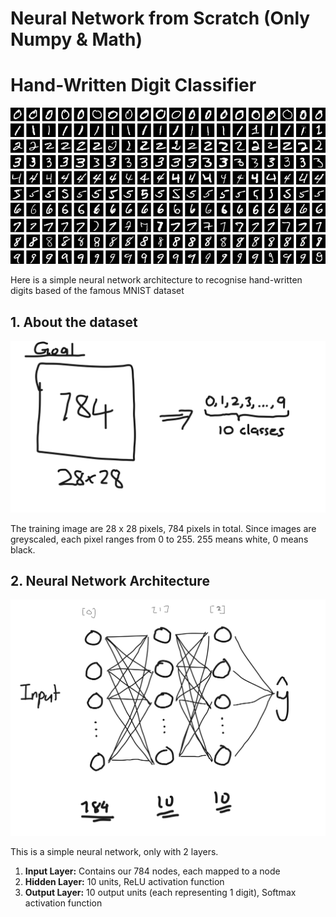 # Neural Network from Scratch (Only Numpy & Math)

# Hand-Written Digit Classifier

![alt text](https://github.com/jingieboy/Neural_Network_From_Scratch/blob/main/ignore_img/MNIST_dataset_example.png)

Here is a simple neural network architecture to recognise hand-written digits based of the famous MNIST dataset

## 1. About the dataset

![alt text](https://github.com/jingieboy/Neural_Network_From_Scratch/blob/main/ignore_img/goal.png)

The training image are 28 x 28 pixels, 784 pixels in total. Since images are greyscaled, each pixel ranges from 0 to 255. 255 means white, 0 means black. 

## 2. Neural Network Architecture

![alt text](https://github.com/jingieboy/Neural_Network_From_Scratch/blob/main/ignore_img/architecture.png)

This is a simple neural network, only with 2 layers.
1. **Input Layer:** Contains our 784 nodes, each mapped to a node
2. **Hidden Layer:** 10 units, ReLU activation function
3. **Output Layer:** 10 output units (each representing 1 digit), Softmax activation function


